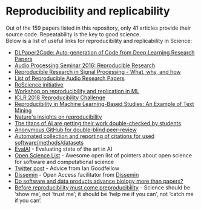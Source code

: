 # Reproducibility and replicability
  
Out of the 159 papers listed in this repository, only 41 articles provide their source code.
Repeatability is the key to good science.  
Below is a list of useful links for reproducibility and replicability in Science:

- [DLPaper2Code: Auto-generation of Code from Deep Learning Research Papers](https://arxiv.org/abs/1711.03543)
- [Audio Processing Seminar 2016: Reproducible Research](https://github.com/audiolabs/APSRR-2016)
- [Reproducible Research in Signal Processing - What, why, and how](https://infoscience.epfl.ch/record/136640)
- [List of Reproducible Audio Research Papers ](https://github.com/faroit/reproducible-audio-research)
- [ReScience initiative](https://rescience.github.io/)
- [Workshop on reproducibility and replication in ML](https://sites.google.com/view/icml-reproducibility-workshop/home)
- [ICLR 2018 Reproducibility Challenge](http://www.cs.mcgill.ca/~jpineau/ICLR2018-ReproducibilityChallenge.html)
- [Reproducibility in Machine Learning-Based Studies: An Example of Text Mining](https://openreview.net/pdf?id=By4l2PbQ-)
- [Nature's insights on reproducibility](http://www.nature.com/news/1-500-scientists-lift-the-lid-on-reproducibility-1.19970?WT.mc_id=FBK_NatureNews)
- [The titans of AI are getting their work double-checked by students](https://qz.com/1118671/the-titans-of-ai-are-getting-their-work-double-checked-by-students/)
- [Anonymous GitHub for double-blind peer-review](https://github.com/tdurieux/anonymous_github/)
- [Automated collection and reporting of citations for used software/methods/datasets](https://github.com/duecredit/duecredit)
- [EvalAI](https://github.com/Cloud-CV/EvalAI) - Evaluating state of the art in AI
- [Open Science List](https://github.com/INRIA/awesome-open-science-software) - Awesome open list of pointers about open science for software and computational science
- [Twitter post](https://twitter.com/goodfellow_ian/status/935886522607271937) - Advice from Ian Goodfellow
- [Dissemin](https://dissem.in/) - Open Access facilitator from [Dissemin](https://twitter.com/disseminOA/status/923469525827440641)
- [Do software and data products advance biology more than papers?](http://ivory.idyll.org/blog/2018-software-and-data-better-than-papers.html)
- [Before reproducibility must come preproducibility](https://www.nature.com/articles/d41586-018-05256-0?utm_source=twt_nnc&utm_medium=social&utm_campaign=naturenews&sf190281917=1) - Science should be ‘show me’, not ‘trust me’; it should be ‘help me if you can’, not ‘catch me if you can’. 
